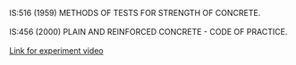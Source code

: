 IS:516 (1959) METHODS OF TESTS FOR STRENGTH OF CONCRETE.<br><br>
IS:456 (2000) PLAIN AND REINFORCED CONCRETE - CODE OF PRACTICE.<br><br>
<a href="https://www.youtube.com/watch?v=gCj4lP3vNl4" target="_blank">Link for experiment video</a>
